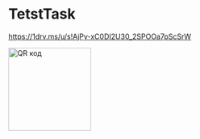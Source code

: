 # TetstTask

https://1drv.ms/u/s!AjPy-xC0DI2U30_2SPOOa7pScSrW

<img src="http://qrcoder.ru/code/?http%3A%2F%2Fhttps%3A%2F%2F1drv.ms%2Fu%2Fs%21AjPy-xC0DI2U30_2SPOOa7pScSrW&4&0" width="164" height="164" border="0" title="QR код">
